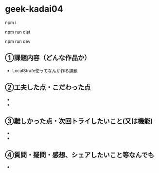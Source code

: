 # geek-kadai04
npm i

npm run dist

npm run dev

## ①課題内容（どんな作品か）

  - LocalStrafe使ってなんか作る課題

## ②工夫した点・こだわった点

  - 
  - 

## ③難しかった点・次回トライしたいこと(又は機能)

  - 
  - 

## ④質問・疑問・感想、シェアしたいこと等なんでも

  - 





